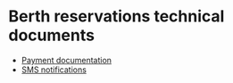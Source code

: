 # Berth reservations technical documents

* [Payment documentation](./payments.md)
* [SMS notifications](./sms_notifications.md)